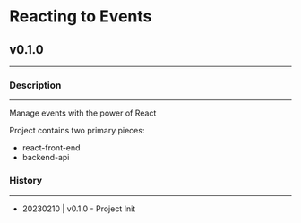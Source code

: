 # Reacting to Events
## v0.1.0
---

### Description
---

Manage events with the power of React

Project contains two primary pieces:

 - react-front-end
 - backend-api

### History
---

 - 20230210 | v0.1.0 - Project Init
 
